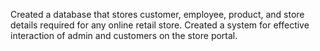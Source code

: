 Created a database that stores customer, employee, product, and store 
details required for any online retail store. Created a system for effective 
interaction of admin and customers on the store portal.
